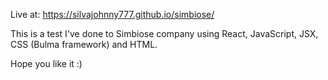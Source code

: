 Live at: https://silvajohnny777.github.io/simbiose/

This is a test I've done to Simbiose company using React, JavaScript, JSX, CSS (Bulma framework) and HTML. 

Hope you like it :)

